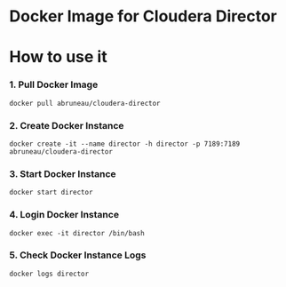 Docker Image for Cloudera Director
=================

# **How to use it** #

### 1. Pull Docker Image ###

    docker pull abruneau/cloudera-director

### 2. Create Docker Instance ###

    docker create -it --name director -h director -p 7189:7189 abruneau/cloudera-director 

### 3. Start Docker Instance ###

    docker start director

### 4. Login Docker Instance ###

    docker exec -it director /bin/bash

### 5. Check Docker Instance Logs ###

    docker logs director

